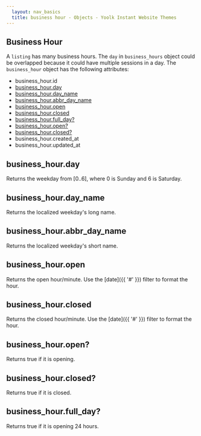 ```yaml
---
  layout: nav_basics
  title: business hour - Objects - Yoolk Instant Website Themes
---
```


<h2 class="section-title">Business Hour</h2>

A <code>listing</code> has many business hours. The `day` in `business_hours` object could be overlapped because it could have multiple sessions in a day. The <code>business_hour</code> object has the following attributes:

<div class="panel">
  <div class="panel-body">
    <ul>
      <li>
        business_hour.id
      </li>
      <li>
        <a href="#day">business_hour.day</a>
      </li>
      <li>
        <a href="#day_name">business_hour.day_name</a>
      </li>
      <li>
        <a href="#abbr_day_name">business_hour.abbr_day_name</a>
      </li>
      <li>
        <a href="#open">business_hour.open</a>
      </li>
      <li>
        <a href="#closed">business_hour.closed</a>
      </li>
      <li>
        <a href="#full_day?">business_hour.full_day?</a>
      </li>
      <li>
        <a href="#open?">business_hour.open?</a>
      </li>
      <li>
        <a href="#closed?">business_hour.closed?</a>
      </li>
      <li>
        business_hour.created_at
      </li>
      <li>
        business_hour.updated_at
      </li>
    </ul>
  </div>
</div>

<h2 class="tags" id="day">business_hour.day</h2>

Returns the weekday from [0..6], where 0 is Sunday and 6 is Saturday.

<h2 class="tags" id="day_name">business_hour.day_name</h2>

Returns the localized weekday's long name.

<h2 class="tags" id="abbr_day_name">business_hour.abbr_day_name</h2>

Returns the localized weekday's short name.

<h2 class="tags" id="open">business_hour.open</h2>

Returns the open hour/minute. Use the [date]({{ '#' }}) filter to format the hour.

<h2 class="tags" id="closed">business_hour.closed</h2>

Returns the closed hour/minute. Use the [date]({{ '#' }}) filter to format the hour.

<h2 class="tags" id="open?">business_hour.open?</h2>

Returns true if it is opening.

<h2 class="tags" id="closed?">business_hour.closed?</h2>

Returns true if it is closed.

<h2 class="tags" id="full_day?">business_hour.full_day?</h2>

Returns true if it is opening 24 hours.